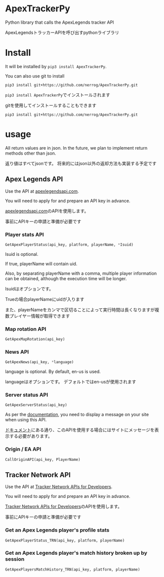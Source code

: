 # ApexTrackerPy
Python library that calls the ApexLegends tracker API

ApexLegendsトラッカーAPIを呼び出すpythonライブラリ

# Install
It will be installed by `pip3 install ApexTrackerPy`.

You can also use git to install

`pip3 install git+https://github.com/nerrog/ApexTrackerPy.git`


`pip3 install ApexTrackerPy`でインストールされます

gitを使用してインストールすることもできます

`pip3 install git+https://github.com/nerrog/ApexTrackerPy.git`

# usage

All return values are in json.
In the future, we plan to implement return methods other than json.

返り値はすべてjsonです。
将来的にはjson以外の返却方法も実装する予定です

## Apex Legends API
Use the API at [apexlegendsapi.com](https://apexlegendsapi.com/).

You will need to apply for and prepare an API key in advance.

[apexlegendsapi.com](https://apexlegendsapi.com/)のAPIを使用します。

事前にAPIキーの申請と準備が必要です

### Player stats API
```py
GetApexPlayerStatus(api_key, platform, playerName, *Isuid)
```
Isuid is optional.

If true, playerName will contain uid.

Also, by separating playerName with a comma, multiple player information can be obtained, although the execution time will be longer.

Isuidはオプションです。

Trueの場合playerNameにuidが入ります

また、playerNameをカンマで区切ることによって実行時間は長くなりますが複数プレイヤー情報が取得できます

### Map rotation API
```py
GetApexMapRotation(api_key)
```

### News API
```py
GetApexNews(api_key, *language)
```
language is optional.
By default, en-us is used.

languageはオプションです。
デフォルトではen-usが使用されます

### Server status API
```py
GetApexServerStatus(api_key)
```
As per the [documentation](https://apexlegendsapi.com/documentation.php#buttons-section), you need to display a message on your site when using this API.

[ドキュメント](https://apexlegendsapi.com/documentation.php#buttons-section)にある通り、このAPIを使用する場合にはサイトにメッセージを表示する必要があります。

### Origin / EA API
```py
CallOriginAPI(api_key, PlayerName)
```

## Tracker Network API
Use the API at [Tracker Network APIs for Developers](https://tracker.gg/developers/docs/titles/apex).

You will need to apply for and prepare an API key in advance.

[Tracker Network APIs for Developers](https://tracker.gg/developers/docs/titles/apex)のAPIを使用します。

事前にAPIキーの申請と準備が必要です

### Get an Apex Legends player's profile stats
```py
GetApexPlayerStatus_TRN(api_key, platform, playerName)
```

### Get an Apex Legends player's match history broken up by session
```py
GetApexPlayersMatchHistory_TRN(api_key, platform, playerName)
```